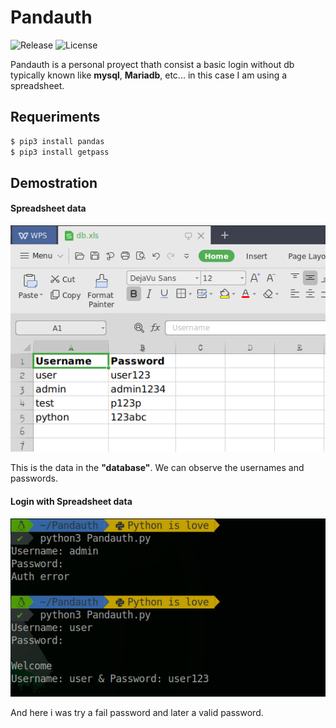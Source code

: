 # Pandauth 
![Release](https://img.shields.io/badge/Release-v1.0-red.svg) ![License](https://img.shields.io/badge/License-MIT-brightgreen.svg)

Pandauth is a personal proyect thath consist a basic login without db typically known like **mysql**, **Mariadb**, etc...
in this case I am using a spreadsheet.

## Requeriments

```bash
$ pip3 install pandas
$ pip3 install getpass
```
## Demostration

#### Spreadsheet data

![xls data](https://raw.githubusercontent.com/n0obit4/Pandauth/master/Pictures/xls.png)

This is the data in the **"database"**. We can observe the usernames and passwords.

#### Login with Spreadsheet data

![login demostration](https://raw.githubusercontent.com/n0obit4/Pandauth/master/Pictures/login.png)

And here i was try a fail password and later a valid password. 
